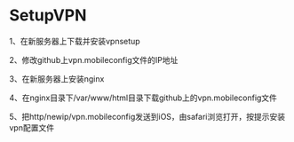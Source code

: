 # SetupVPN

1、在新服务器上下载并安装vpnsetup


2、修改github上vpn.mobileconfig文件的IP地址


3、在新服务器上安装nginx


4、在nginx目录下/var/www/html目录下载github上的vpn.mobileconfig文件


5、把http/newip/vpn.mobileconfig发送到iOS，由safari浏览打开，按提示安装vpn配置文件
